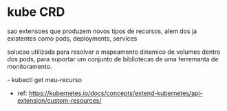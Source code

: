 # kube CRD
<p>sao extensoes que produzem novos tipos de recursos, alem dos ja existentes como pods, deployments, services</p>
<p>solucao utilizada para resolver o mapeamento dinamico de volumes dentro dos pods, para suportar um conjunto de bibliotecas de uma ferremanta de monitoramento.</p>
- kubectl get meu-recurso

- ref: https://kubernetes.io/docs/concepts/extend-kubernetes/api-extension/custom-resources/
